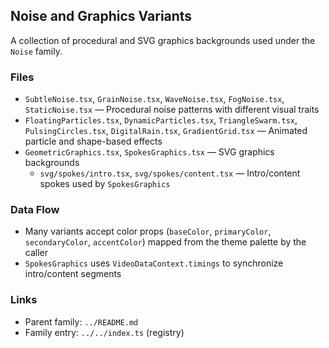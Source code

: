 ## Noise and Graphics Variants

A collection of procedural and SVG graphics backgrounds used under the `Noise` family.

### Files

- `SubtleNoise.tsx`, `GrainNoise.tsx`, `WaveNoise.tsx`, `FogNoise.tsx`, `StaticNoise.tsx` — Procedural noise patterns with different visual traits
- `FloatingParticles.tsx`, `DynamicParticles.tsx`, `TriangleSwarm.tsx`, `PulsingCircles.tsx`, `DigitalRain.tsx`, `GradientGrid.tsx` — Animated particle and shape-based effects
- `GeometricGraphics.tsx`, `SpokesGraphics.tsx` — SVG graphics backgrounds
  - `svg/spokes/intro.tsx`, `svg/spokes/content.tsx` — Intro/content spokes used by `SpokesGraphics`

### Data Flow

- Many variants accept color props (`baseColor`, `primaryColor`, `secondaryColor`, `accentColor`) mapped from the theme palette by the caller
- `SpokesGraphics` uses `VideoDataContext.timings` to synchronize intro/content segments

### Links

- Parent family: `../README.md`
- Family entry: `../../index.ts` (registry)
